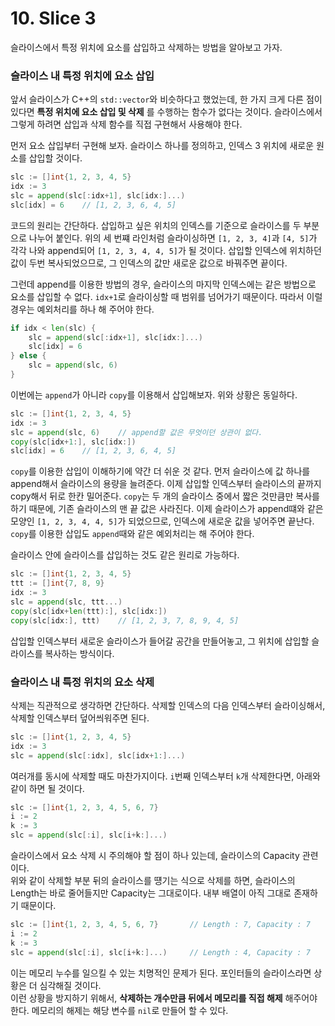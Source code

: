# 10. Slice 3

슬라이스에서 특정 위치에 요소를 삽입하고 삭제하는 방법을 알아보고 가자.

### 슬라이스 내 특정 위치에 요소 삽입

앞서 슬라이스가 C++의 `std::vector`와 비슷하다고 했었는데, 한 가지 크게 다른 점이 있다면 __특정 위치에 요소 삽입 및 삭제__ 를 수행하는 함수가 없다는 것이다. 슬라이스에서 그렇게 하려면 삽입과 삭제 함수를 직접 구현해서 사용해야 한다.

먼저 요소 삽입부터 구현해 보자. 슬라이스 하나를 정의하고, 인덱스 3 위치에 새로운 원소를 삽입할 것이다.

```go
slc := []int{1, 2, 3, 4, 5}
idx := 3
slc = append(slc[:idx+1], slc[idx:]...)
slc[idx] = 6    // [1, 2, 3, 6, 4, 5]
```

코드의 원리는 간단하다. 삽입하고 싶은 위치의 인덱스를 기준으로 슬라이스를 두 부분으로 나누어 붙인다. 위의 세 번쨰 라인처럼 슬라이싱하면 `[1, 2, 3, 4]`과 `[4, 5]`가 각각 나와 append되어 `[1, 2, 3, 4, 4, 5]`가 될 것이다. 삽입할 인덱스에 위치하던 값이 두번 복사되었으므로, 그 인덱스의 값만 새로운 값으로 바꿔주면 끝이다.

그런데 append를 이용한 방법의 경우, 슬라이스의 마지막 인덱스에는 같은 방법으로 요소를 삽입할 수 없다. `idx+1`로 슬라이싱할 때 범위를 넘어가기 때문이다. 따라서 이럴 경우는 예외처리를 하나 해 주어야 한다.

```go
if idx < len(slc) {
    slc = append(slc[:idx+1], slc[idx:]...)
    slc[idx] = 6
} else {
    slc = append(slc, 6)
}
```

이번에는 `append`가 아니라 `copy`를 이용해서 삽입해보자. 위와 상황은 동일하다.

```go
slc := []int{1, 2, 3, 4, 5}
idx := 3
slc = append(slc, 6)    // append할 값은 무엇이던 상관이 없다.
copy(slc[idx+1:], slc[idx:])
slc[idx] = 6    // [1, 2, 3, 6, 4, 5]
```

`copy`를 이용한 삽입이 이해하기에 약간 더 쉬운 것 같다. 먼저 슬라이스에 값 하나를 append해서 슬라이스의 용량을 늘려준다. 이제 삽입할 인덱스부터 슬라이스의 끝까지 copy해서 뒤로 한칸 밀어준다. `copy`는 두 개의 슬라이스 중에서 짧은 것만큼만 복사를 하기 때문에, 기존 슬라이스의 맨 끝 값은 사라진다. 이제 슬라이스가 append떄와 같은 모양인 `[1, 2, 3, 4, 4, 5]`가 되었으므로, 인덱스에 새로운 값을 넣어주면 끝난다.\
`copy`를 이용한 삽입도 `append`때와 같은 예외처리는 해 주어야 한다.

슬라이스 안에 슬라이스를 삽입하는 것도 같은 원리로 가능하다.

```go
slc := []int{1, 2, 3, 4, 5}
ttt := []int{7, 8, 9}
idx := 3
slc = append(slc, ttt...)
copy(slc[idx+len(ttt):], slc[idx:])
copy(slc[idx:], ttt)    // [1, 2, 3, 7, 8, 9, 4, 5]
```

삽입할 인덱스부터 새로운 슬라이스가 들어갈 공간을 만들어놓고, 그 위치에 삽입할 슬라이스를 복사하는 방식이다.

### 슬라이스 내 특정 위치의 요소 삭제

삭제는 직관적으로 생각하면 간단하다. 삭제할 인덱스의 다음 인덱스부터 슬라이싱해서, 삭제할 인덱스부터 덮어씌워주면 된다.

```go
slc := []int{1, 2, 3, 4, 5}
idx := 3
slc = append(slc[:idx], slc[idx+1:]...)
```

여러개를 동시에 삭제할 때도 마찬가지이다. `i`번째 인덱스부터 `k`개 삭제한다면, 아래와 같이 하면 될 것이다.

```go
slc := []int{1, 2, 3, 4, 5, 6, 7}
i := 2
k := 3
slc = append(slc[:i], slc[i+k:]...)
```

슬라이스에서 요소 삭제 시 주의해야 할 점이 하나 있는데, 슬라이스의 Capacity 관련이다.\
위와 같이 삭제할 부분 뒤의 슬라이스를 떙기는 식으로 삭제를 하면, 슬라이스의 Length는 바로 줄어들지만 Capacity는 그대로이다. 내부 배열이 아직 그대로 존재하기 때문이다.

```go
slc := []int{1, 2, 3, 4, 5, 6, 7}       // Length : 7, Capacity : 7
i := 2
k := 3
slc = append(slc[:i], slc[i+k:]...)     // Length : 4, Capacity : 7
```

이는 메모리 누수를 일으킬 수 있는 치명적인 문제가 된다. 포인터들의 슬라이스라면 상황은 더 심각해질 것이다.\
이런 상황을 방지하기 위해서, __삭제하는 개수만큼 뒤에서 메모리를 직접 해제__ 해주어야 한다. 메모리의 해제는 해당 변수를 `nil`로 만들어 할 수 있다.
